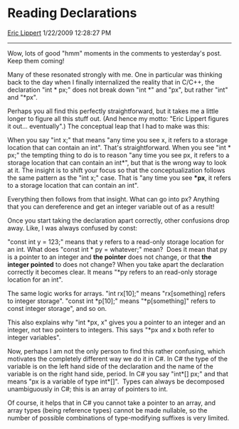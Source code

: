 <div id="page">

# Reading Declarations

[Eric Lippert](https://social.msdn.microsoft.com/profile/Eric%20Lippert) 1/22/2009 12:28:27 PM

-----

<div id="content">

<div class="mine">

Wow, lots of good "hmm" moments in the comments to yesterday's post. Keep them coming\!

Many of these resonated strongly with me. One in particular was thinking back to the day when I finally internalized the reality that in C/C++, the declaration "int \* px;" does not break down "int \*" and "px", but rather "int" and "\*px".

Perhaps you all find this perfectly straightforward, but it takes me a little longer to figure all this stuff out. (And hence my motto: "Eric Lippert figures it out... eventually".) The conceptual leap that I had to make was this:

When you say "int x;" that means "any time you see x, it refers to a storage location that can contain an int". That's straightforward. When you see "int \* px;" the tempting thing to do is to reason "any time you see px, it refers to a storage location that can contain an int\*", but that is the wrong way to look at it. The insight is to shift your focus so that the conceptualization follows the same pattern as the "int x;" case. That is "any time you see **\*px**, it refers to a storage location that can contain an int".

Everything then follows from that insight. What can go into px? Anything that you can dereference and get an integer variable out of as a result\!

Once you start taking the declaration apart correctly, other confusions drop away. Like, I was always confused by const:

"const int y = 123;" means that y refers to a read-only storage location for an int. What does "const int \* py = whatever;" mean?  Does it mean that py is a pointer to an integer and **the pointer** does not change, or that **the integer pointed** to does not change? When you take apart the declaration correctly it becomes clear. It means "\*py refers to an read-only storage location for an int".

The same logic works for arrays. "int rx\[10\];" means "rx\[something\] refers to integer storage". "const int \*p\[10\];" means "\*p\[something\]" refers to const integer storage", and so on.

This also explains why "int \*px, x" gives you a pointer to an integer and an integer, not two pointers to integers. This says "\*px and x both refer to integer variables".

Now, perhaps I am not the only person to find this rather confusing, which motivates the completely different way we do it in C\#. In C\# the type of the variable is on the left hand side of the declaration and the name of the variable is on the right hand side, period. In C\# you say "int\*\[\] px;" and that means "px is a variable of type int\*\[\]".  Types can always be decomposed unambiguously in C\#; this is an array of pointers to int.

Of course, it helps that in C\# you cannot take a pointer to an array, and array types (being reference types) cannot be made nullable, so the number of possible combinations of type-modifying suffixes is very limited.

 

</div>

</div>

</div>

